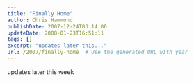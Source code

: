 ```yaml
---
title: "Finally Home"
author: Chris Hammond
publishDate: 2007-12-24T03:14:00
updateDate: 2008-01-23T16:51:11
tags: []
excerpt: "updates later this..."
url: /2007/finally-home  # Use the generated URL with year
---
```

<P>updates later this week</P>
